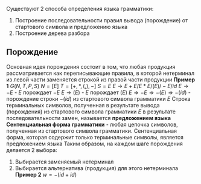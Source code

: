 Существуют 2 способа определения языка грамматики:
1. Построение последовательности правил вывода (порождение) от стартового символа и предложению языка
2. Построение дерева разбора
## Порождение
Основная идея порождения состоит в том, что любая продукция рассматривается как переписывающие правила, в которой нетерминал из левой части заменяется строкой из правой части продукции
**Пример 1**
$G (N, T, P, S)$
$N = [E]$
$T = [+, *, (, ), -]$
$S = E$
$E → E + E / E * E / (E) / -E / id$ 
$E → -E$ - $E$ порождает $-E$
$E → (E)$ - $E$ порождает $(E)$
$E ⇒ -E ⇒ -(E) ⇒ -(id)$ - порождение строки $-(id)$ из стартового символа грамматики $E$
Строка терминальных символов, полученная в результате вывода (порождения) из стартового символа грамматики $E$ в результате последовательности замен, называется **предложением языка** 
**Сентенциальная форма грамматики** - любая цепочка символов, полученная из стартового символа грамматики. Сентенциальная форма, которая содержит только терминальные символы, является предложением языка
Таким образом, на каждом шаге порождения делается 2 выбора:
1. Выбирается заменяемый нетерминал
2. Выбирается альтернатива (продукция) для этого нетерминала
**Пример 2**
$w = -(id+id)$ 
